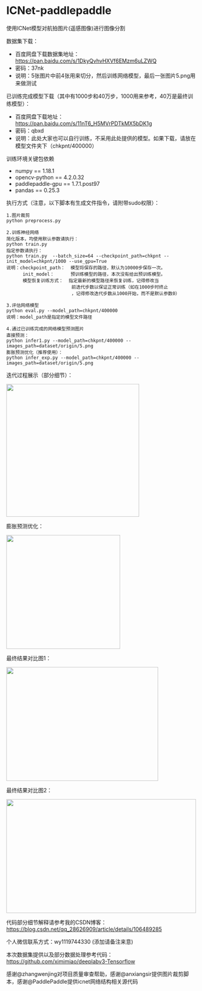 # ICNet-paddlepaddle

使用ICNet模型对航拍图片(遥感图像)进行图像分割

数据集下载：
* 百度网盘下载数据集地址：https://pan.baidu.com/s/1DkyQvhvHXVf6EMzm6uLZWQ 
* 密码：37nk
* 说明：5张图片中前4张用来切分，然后训练网络模型，最后一张图片5.png用来做测试

已训练完成模型下载（其中有1000步和40万步，1000用来参考，40万是最终训练模型）：
* 百度网盘下载地址：https://pan.baidu.com/s/11nT6_H5MVrPDTkMX5bDK1g
* 密码：qbxd
* 说明：此处大家也可以自行训练，不采用此处提供的模型。如果下载，请放在模型文件夹下（chkpnt/400000）

训练环境关键包依赖
* numpy == 1.18.1
* opencv-python == 4.2.0.32
* paddlepaddle-gpu == 1.7.1.post97
* pandas == 0.25.3

执行方式（注意，以下脚本有生成文件指令，请附带sudo权限）：
```
1.图片裁剪
python preprocess.py 

2.训练神经网络
简化版本，均使用默认参数请执行：
python train.py 
指定参数请执行：              
python train.py  --batch_size=64 --checkpoint_path=chkpnt --init_model=chkpnt/1000 --use_gpu=True
说明：checkpoint_path：  模型将保存的路径，默认为10000步保存一次。
      init_model：      预训练模型的路径，本次没有给出预训练模型。
      模型恢复训练方式：  指定最新的模型路径来恢复训练，记得修改当
                        前迭代步数以保证正常训练（如在1000步时终止
                        ，记得修改迭代步数从1000开始，而不是默认参数0）
     
3.评估网络模型
python eval.py --model_path=chkpnt/400000
说明：model_path是指定的模型文件路径

4.通过已训练完成的网络模型预测图片
直接预测：
python infer1.py --model_path=chkpnt/400000 --images_path=dataset/origin/5.png
膨胀预测优化（推荐使用）：
python infer_exp.py --model_path=chkpnt/400000 --images_path=dataset/origin/5.png
```
迭代过程展示（部分细节）：

<img src="https://github.com/wangye707/ICNet-paddlepaddle/blob/master/1.jpg" width="350" height="350" />

膨胀预测优化：

<img src="https://github.com/wangye707/ICNet-paddlepaddle/blob/master/2.jpg" width="300" height="300" />

最终结果对比图1：

<img src="https://github.com/wangye707/ICNet-paddlepaddle/blob/master/3.jpg" width="400" height="300" />

最终结果对比图2：

<img src="https://github.com/wangye707/ICNet-paddlepaddle/blob/master/4.jpg" width="500" height="300" />

代码部分细节解释请参考我的CSDN博客：https://blog.csdn.net/qq_28626909/article/details/106489285

个人微信联系方式：wy1119744330 (添加请备注来意)

本次数据集提供以及部分数据处理参考代码：https://github.com/ximimiao/deeplabv3-Tensorflow

感谢@zhangwenjing对项目质量审查帮助，感谢@anxiangsir提供图片裁剪脚本，感谢@PaddlePaddle提供icnet网络结构相关源代码

